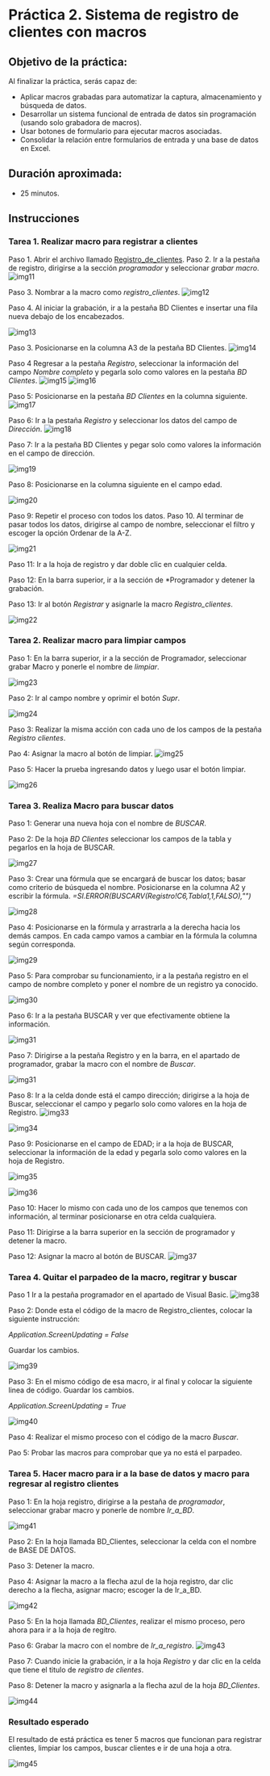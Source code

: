 # Práctica 2. Sistema de registro de clientes con macros

## Objetivo de la práctica:
Al finalizar la práctica, serás capaz de:
- Aplicar macros grabadas para automatizar la captura, almacenamiento y búsqueda de datos.
- Desarrollar un sistema funcional de entrada de datos sin programación (usando solo grabadora de macros).
- Usar botones de formulario para ejecutar macros asociadas.
- Consolidar la relación entre formularios de entrada y una base de datos en Excel.

## Duración aproximada:
- 25 minutos.

## Instrucciones 

### Tarea 1. Realizar macro para registrar a clientes
Paso 1. Abrir el archivo llamado [Registro_de_clientes](<Registro de clientes.xlsm>).
Paso 2. Ir a la pestaña de registro, dirigirse a la sección *programador* y seleccionar *grabar macro*.
![img11](../images/img11.png)

Paso 3. Nombrar a la macro como *registro_clientes*.
![img12](../images/img12.png)

Paso 4. Al iniciar la grabación, ir a la pestaña BD Clientes e insertar una fila nueva debajo de los encabezados.

![img13](../images/img13.png)

Paso 3. Posicionarse en la columna A3 de la pestaña BD Clientes.
![img14](../images/img14.png)

Paso 4  Regresar a la pestaña *Registro*, seleccionar la información del campo *Nombre completo* y pegarla solo como valores en la pestaña *BD Clientes*.
![img15](../images/img15.png)
![img16](../images/img16.png)

Paso 5: Posicionarse en la pestaña *BD Clientes* en la columna siguiente.
![img17](../images/img17.png)

Paso 6: Ir a la pestaña *Registro* y seleccionar los datos del campo de *Dirección*.
![img18](../images/img18.png)

Paso 7: Ir a la pestaña BD Clientes y pegar solo como valores la información en el campo de dirección.

![img19](../images/img19.png)

Paso 8: Posicionarse en la columna siguiente en el campo edad.

![img20](../images/img20.png)

Paso 9: Repetir el proceso con todos los datos. 
Paso 10. Al terminar de pasar todos los datos, dirigirse al campo de nombre, seleccionar el filtro y escoger la opción Ordenar de la A-Z.

![img21](../images/img21.png)

Paso 11: Ir a la hoja de registro y dar doble clic en cualquier celda.

Paso 12: En la barra superior, ir a la sección de *Programador y detener la grabación.

Paso 13: Ir al botón *Registrar* y asignarle la macro *Registro_clientes*.

![img22](../images/img22.png)

### Tarea 2. Realizar macro para limpiar campos

Paso 1: En la barra superior, ir a la sección de Programador, seleccionar grabar Macro y ponerle el nombre de *limpiar*.

![img23](../images/img23.png)

Paso 2: Ir al campo nombre y oprimir el botón *Supr*. 

![img24](../images/img24.png)

Paso 3: Realizar la misma acción con cada uno de los campos de la pestaña *Registro clientes*.

Pao 4: Asignar la macro al botón de limpiar.
![img25](../images/img25.png)

Paso 5: Hacer la prueba ingresando datos y luego usar el botón limpiar.

![img26](../images/img26.png)


### Tarea 3. Realiza Macro para buscar datos

Paso 1: Generar una nueva hoja con el nombre de *BUSCAR*.

Paso 2: De la hoja *BD Clientes* seleccionar los campos de la tabla y pegarlos en la hoja de BUSCAR.

![img27](../images/img27.png)

Paso 3: Crear una fórmula que se encargará de buscar los datos; basar como criterio de búsqueda el nombre. 
Posicionarse en la columna A2 y escribir la fórmula.
*=SI.ERROR(BUSCARV(Registro!$C$6,Tabla1,1,FALSO),"")*

![img28](../images/img28.png)


Paso 4: Posicionarse en la fórmula y arrastrarla a la derecha hacia los demás campos. En cada campo vamos a cambiar en la fórmula la columna según corresponda.

![img29](../images/img29.png)

Paso 5: Para comprobar su funcionamiento, ir a la pestaña registro en el campo de nombre completo y poner el nombre de un registro ya conocido. 

![img30](../images/img30.png)

Paso 6: Ir a la pestaña BUSCAR y ver que efectivamente obtiene la información.

![img31](../images/img31.png)

Paso 7: Dirigirse a la pestaña Registro y en la barra, en el apartado de programador, grabar la macro con el nombre de *Buscar*.

![img31](../images/img32.png)

Paso 8: Ir a la celda donde está el campo dirección; dirigirse a la hoja de Buscar, seleccionar el campo y pegarlo solo como valores en la hoja de Registro.
![img33](../images/img33.png)

![img34](../images/img34.png)

Paso 9: Posicionarse en el campo de EDAD; ir a la hoja de BUSCAR, seleccionar la información de la edad y pegarla solo como valores en la hoja de Registro.

![img35](../images/img35.png)

![img36](../images/img36.png)

Paso 10: Hacer lo mismo con cada uno de los campos que tenemos con información, al terminar posicionarse en otra celda cualquiera.

Paso 11: Dirigirse a la barra superior en la sección de programador y detener la macro. 

Paso 12: Asignar la macro al botón de BUSCAR.
![img37](../images/img37.png)


### Tarea 4. Quitar el parpadeo de la macro, regitrar y buscar

Paso 1 Ir a la pestaña programador en el apartado de Visual Basic.
![img38](../images/img38.png)

Paso 2: Donde esta el código de la macro de Registro_clientes, colocar la siguiente instrucción: 

*Application.ScreenUpdating = False*

Guardar los cambios. 

![img39](../images/img39.png)

Paso 3: En el mismo código de esa macro, ir al final y colocar la siguiente linea de código. Guardar los cambios.

*Application.ScreenUpdating = True*

![img40](../images/img40.png)


Paso 4: Realizar el mismo proceso con el código de la macro *Buscar*.

Pao 5: Probar las macros para comprobar que ya no está el parpadeo.


### Tarea 5. Hacer macro para ir a la base de datos y macro para regresar al registro clientes

Paso 1: En la hoja registro, dirigirse a la pestaña de *programador*, seleccionar grabar macro y ponerle de nombre *Ir_a_BD*.

![img41](../images/img41.png)

Paso 2: En la hoja llamada BD_Clientes, seleccionar la celda con el nombre de BASE DE DATOS.

Paso 3: Detener la macro.

Paso 4: Asignar la macro a la flecha azul de la hoja registro, dar clic derecho a la flecha, asignar macro; escoger la de Ir_a_BD.

![img42](../images/img42.png)

Paso 5: En la hoja llamada *BD_Clientes*, realizar el mismo proceso, pero ahora para ir a la hoja de regitro.

Paso 6: Grabar la macro con el nombre de *Ir_a_registro*.
![img43](../images/img43.png)

Paso 7: Cuando inicie la grabación, ir a la hoja *Registro* y dar clic en la celda que tiene el titulo de *registro de clientes*.

Paso 8: Detener la macro y asignarla a la flecha azul de la hoja *BD_Clientes*.

![img44](../images/img44.png)

### Resultado esperado

El resultado de está práctica es tener 5 macros que funcionan para registrar clientes, limpiar los campos, buscar clientes e ir de una hoja a otra. 

![img45](../images/img45.png)

